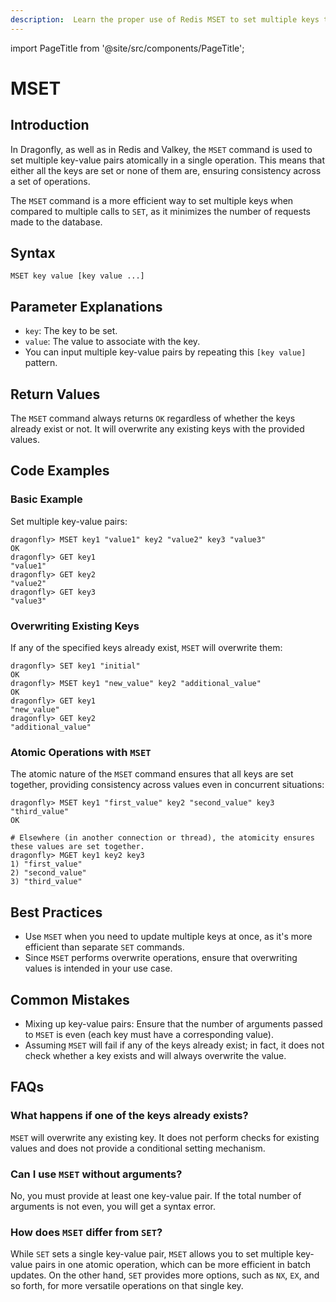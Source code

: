 ```yaml
---
description:  Learn the proper use of Redis MSET to set multiple keys to multiple values simultaneously.
---
```


import PageTitle from '@site/src/components/PageTitle';

# MSET

<PageTitle title="Redis MSET Command (Documentation) | Dragonfly" />

## Introduction

In Dragonfly, as well as in Redis and Valkey, the `MSET` command is used to set multiple key-value pairs atomically in a single operation.
This means that either all the keys are set or none of them are, ensuring consistency across a set of operations.

The `MSET` command is a more efficient way to set multiple keys when compared to multiple calls to `SET`, as it minimizes the number of requests made to the database.

## Syntax

```shell
MSET key value [key value ...]
```

## Parameter Explanations

- `key`: The key to be set.
- `value`: The value to associate with the key.
- You can input multiple key-value pairs by repeating this `[key value]` pattern.

## Return Values

The `MSET` command always returns `OK` regardless of whether the keys already exist or not.
It will overwrite any existing keys with the provided values.

## Code Examples

### Basic Example

Set multiple key-value pairs:

```shell
dragonfly> MSET key1 "value1" key2 "value2" key3 "value3"
OK
dragonfly> GET key1
"value1"
dragonfly> GET key2
"value2"
dragonfly> GET key3
"value3"
```

### Overwriting Existing Keys

If any of the specified keys already exist, `MSET` will overwrite them:

```shell
dragonfly> SET key1 "initial"
OK
dragonfly> MSET key1 "new_value" key2 "additional_value"
OK
dragonfly> GET key1
"new_value"
dragonfly> GET key2
"additional_value"
```

### Atomic Operations with `MSET`

The atomic nature of the `MSET` command ensures that all keys are set together, providing consistency across values even in concurrent situations:

```shell
dragonfly> MSET key1 "first_value" key2 "second_value" key3 "third_value"
OK

# Elsewhere (in another connection or thread), the atomicity ensures these values are set together.
dragonfly> MGET key1 key2 key3
1) "first_value"
2) "second_value"
3) "third_value"
```

## Best Practices

- Use `MSET` when you need to update multiple keys at once, as it's more efficient than separate `SET` commands.
- Since `MSET` performs overwrite operations, ensure that overwriting values is intended in your use case.

## Common Mistakes

- Mixing up key-value pairs: Ensure that the number of arguments passed to `MSET` is even (each key must have a corresponding value).
- Assuming `MSET` will fail if any of the keys already exist; in fact, it does not check whether a key exists and will always overwrite the value.

## FAQs

### What happens if one of the keys already exists?

`MSET` will overwrite any existing key. It does not perform checks for existing values and does not provide a conditional setting mechanism.

### Can I use `MSET` without arguments?

No, you must provide at least one key-value pair. If the total number of arguments is not even, you will get a syntax error.

### How does `MSET` differ from `SET`?

While `SET` sets a single key-value pair, `MSET` allows you to set multiple key-value pairs in one atomic operation, which can be more efficient in batch updates. On the other hand, `SET` provides more options, such as `NX`, `EX`, and so forth, for more versatile operations on that single key.